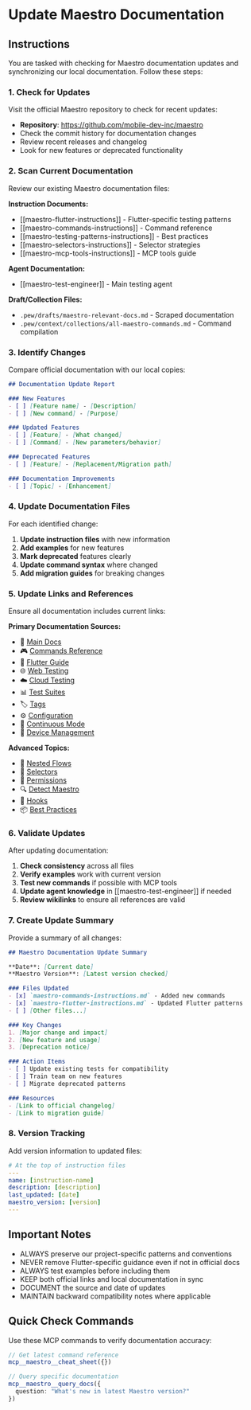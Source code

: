 # Update Maestro Documentation

## Instructions

You are tasked with checking for Maestro documentation updates and synchronizing our local documentation. Follow these steps:

### 1. Check for Updates

Visit the official Maestro repository to check for recent updates:
- **Repository**: https://github.com/mobile-dev-inc/maestro
- Check the commit history for documentation changes
- Review recent releases and changelog
- Look for new features or deprecated functionality

### 2. Scan Current Documentation

Review our existing Maestro documentation files:

**Instruction Documents:**
- [[maestro-flutter-instructions]] - Flutter-specific testing patterns
- [[maestro-commands-instructions]] - Command reference
- [[maestro-testing-patterns-instructions]] - Best practices
- [[maestro-selectors-instructions]] - Selector strategies
- [[maestro-mcp-tools-instructions]] - MCP tools guide

**Agent Documentation:**
- [[maestro-test-engineer]] - Main testing agent

**Draft/Collection Files:**
- `.pew/drafts/maestro-relevant-docs.md` - Scraped documentation
- `.pew/context/collections/all-maestro-commands.md` - Command compilation

### 3. Identify Changes

Compare official documentation with our local copies:

```markdown
## Documentation Update Report

### New Features
- [ ] [Feature name] - [Description]
- [ ] [New command] - [Purpose]

### Updated Features
- [ ] [Feature] - [What changed]
- [ ] [Command] - [New parameters/behavior]

### Deprecated Features
- [ ] [Feature] - [Replacement/Migration path]

### Documentation Improvements
- [ ] [Topic] - [Enhancement]
```

### 4. Update Documentation Files

For each identified change:

1. **Update instruction files** with new information
2. **Add examples** for new features
3. **Mark deprecated** features clearly
4. **Update command syntax** where changed
5. **Add migration guides** for breaking changes

### 5. Update Links and References

Ensure all documentation includes current links:

**Primary Documentation Sources:**
- 📖 [Main Docs](https://docs.maestro.dev/)
- 🎮 [Commands Reference](https://docs.maestro.dev/api-reference/commands)
- 🎯 [Flutter Guide](https://docs.maestro.dev/platform/flutter)
- 🌐 [Web Testing](https://docs.maestro.dev/platform/web-desktop-browser)
- ☁️ [Cloud Testing](https://docs.maestro.dev/cloud/run-maestro-tests-in-the-cloud)
- 📊 [Test Suites](https://docs.maestro.dev/cli/test-suites-and-reports)
- 🏷️ [Tags](https://docs.maestro.dev/cli/tags)
- ⚙️ [Configuration](https://docs.maestro.dev/api-reference/configuration/workspace-configuration)
- 🔄 [Continuous Mode](https://docs.maestro.dev/cli/continuous-mode)
- 📱 [Device Management](https://docs.maestro.dev/cli/specify-a-device)

**Advanced Topics:**
- 🔁 [Nested Flows](https://docs.maestro.dev/advanced/nested-flows)
- 🎯 [Selectors](https://docs.maestro.dev/api-reference/selectors)
- 🔐 [Permissions](https://docs.maestro.dev/advanced/permissions-setup-for-ios-and-android-apps)
- 🔍 [Detect Maestro](https://docs.maestro.dev/advanced/detect-maestro-in-your-app)
- 🎣 [Hooks](https://docs.maestro.dev/advanced/maestro-hooks-onflowstart-and-onflowcomplete)
- 📦 [Best Practices](https://docs.maestro.dev/best-practices/structuring-your-test-suite)

### 6. Validate Updates

After updating documentation:

1. **Check consistency** across all files
2. **Verify examples** work with current version
3. **Test new commands** if possible with MCP tools
4. **Update agent knowledge** in [[maestro-test-engineer]] if needed
5. **Review wikilinks** to ensure all references are valid

### 7. Create Update Summary

Provide a summary of all changes:

```markdown
## Maestro Documentation Update Summary

**Date**: [Current date]
**Maestro Version**: [Latest version checked]

### Files Updated
- [x] `maestro-commands-instructions.md` - Added new commands
- [x] `maestro-flutter-instructions.md` - Updated Flutter patterns
- [ ] [Other files...]

### Key Changes
1. [Major change and impact]
2. [New feature and usage]
3. [Deprecation notice]

### Action Items
- [ ] Update existing tests for compatibility
- [ ] Train team on new features
- [ ] Migrate deprecated patterns

### Resources
- [Link to official changelog]
- [Link to migration guide]
```

### 8. Version Tracking

Add version information to updated files:
```yaml
# At the top of instruction files
---
name: [instruction-name]
description: [description]
last_updated: [date]
maestro_version: [version]
---
```

## Important Notes

- ALWAYS preserve our project-specific patterns and conventions
- NEVER remove Flutter-specific guidance even if not in official docs
- ALWAYS test examples before including them
- KEEP both official links and local documentation in sync
- DOCUMENT the source and date of updates
- MAINTAIN backward compatibility notes where applicable

## Quick Check Commands

Use these MCP commands to verify documentation accuracy:

```typescript
// Get latest command reference
mcp__maestro__cheat_sheet({})

// Query specific documentation
mcp__maestro__query_docs({ 
  question: "What's new in latest Maestro version?" 
})
```